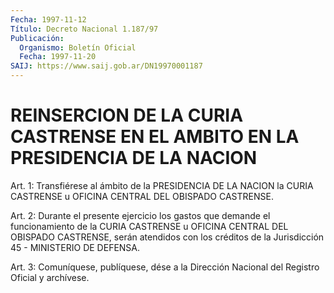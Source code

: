 ```yaml
---
Fecha: 1997-11-12
Título: Decreto Nacional 1.187/97
Publicación:
  Organismo: Boletín Oficial
  Fecha: 1997-11-20
SAIJ: https://www.saij.gob.ar/DN19970001187
---
```

# REINSERCION DE LA CURIA CASTRENSE EN EL AMBITO EN LA PRESIDENCIA DE LA NACION

<a id="1"></a>
Art. 1: Transfiérese al ámbito de la PRESIDENCIA  DE LA NACION la  CURIA  CASTRENSE  u  OFICINA  CENTRAL  DEL  OBISPADO  CASTRENSE.

<a id="2"></a>
Art. 2: Durante el presente ejercicio los gastos que demande  el funcionamiento de la CURIA CASTRENSE u OFICINA CENTRAL DEL OBISPADO CASTRENSE, serán atendidos con los créditos de la Jurisdicción 45 - MINISTERIO DE DEFENSA.

<a id="3"></a>
Art. 3: Comuníquese,  publíquese, dése a la Dirección Nacional del Registro Oficial y archívese.